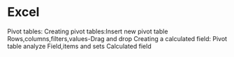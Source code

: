 # Excel
Pivot tables:
  Creating pivot tables:Insert new pivot table
                        Rows,columns,filters,values-Drag and drop
  Creating a calculated field: Pivot table analyze
                              Field,items and sets
                              Calculated field
